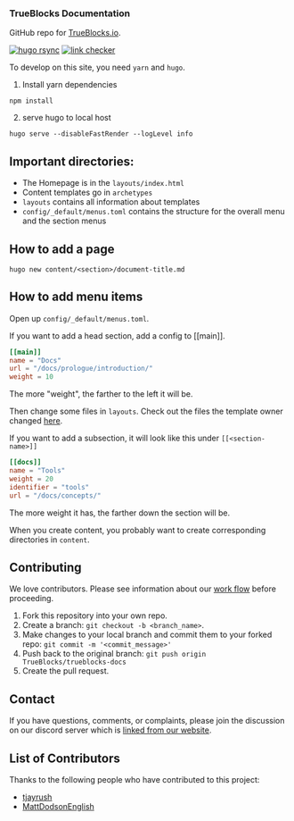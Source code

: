 <!-- markdownlint-disable MD041 MD029 -->

### TrueBlocks Documentation

GitHub repo for [TrueBlocks.io](https://trueblocks.io).

[![hugo rsync](https://github.com/TrueBlocks/trueblocks-docs/actions/workflows/build-and-deploy.yaml/badge.svg)](https://github.com/TrueBlocks/trueblocks-docs/actions/workflows/build-and-deploy.yaml) [![link checker](https://github.com/TrueBlocks/trueblocks-docs/actions/workflows/check-links.yaml/badge.svg)](https://github.com/TrueBlocks/trueblocks-docs/actions/workflows/check-links.yaml)

To develop on this site, you need `yarn` and `hugo`.

1. Install yarn dependencies

```shell
npm install
```

2. serve hugo to local host

```shell
hugo serve --disableFastRender --logLevel info
```

## Important directories:

- The Homepage is in the `layouts/index.html`
- Content templates go in `archetypes`
- `layouts` contains all information about templates
- `config/_default/menus.toml` contains the structure for the overall menu and the section menus

## How to add a page

`hugo new content/<section>/document-title.md`

## How to add menu items

Open up `config/_default/menus.toml`.

If you want to add a head section, add a config to [[main]].

```TOML
[[main]]
name = "Docs"
url = "/docs/prologue/introduction/"
weight = 10
```

The more "weight", the farther to the left it will be.

Then change some files in `layouts`. Check out the files the template owner changed [here](https://github.com/atwriter/new_doks_site/pull/1).

If you want to add a subsection, it will look like this under `[[<section-name>]]`

```TOML
[[docs]]
name = "Tools"
weight = 20
identifier = "tools"
url = "/docs/concepts/"
```

The more weight it has, the farther down the section will be.

When you create content, you probably want to create corresponding directories in `content`.

## Contributing

We love contributors. Please see information about our [work flow](https://github.com/TrueBlocks/trueblocks-core/blob/develop/docs/BRANCHING.md) before proceeding.

1. Fork this repository into your own repo.
2. Create a branch: `git checkout -b <branch_name>`.
3. Make changes to your local branch and commit them to your forked repo: `git commit -m '<commit_message>'`
4. Push back to the original branch: `git push origin TrueBlocks/trueblocks-docs`
5. Create the pull request.

## Contact

If you have questions, comments, or complaints, please join the discussion on our discord server which is [linked from our website](https://trueblocks.io).

## List of Contributors

Thanks to the following people who have contributed to this project:

- [tjayrush](https://github.com/tjayrush)
- [MattDodsonEnglish](https://github.com/MattDodsonEnglish)
